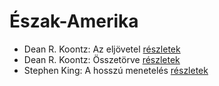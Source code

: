 # Észak-Amerika

- Dean R. Koontz: Az eljövetel [részletek](_details/Dean%20R.%20Koontz.md#id_1091)
- Dean R. Koontz: Összetörve [részletek](_details/Dean%20R.%20Koontz.md#id_1078)
- Stephen King: A hosszú menetelés [részletek](_details/Stephen%20King.md#id_932)